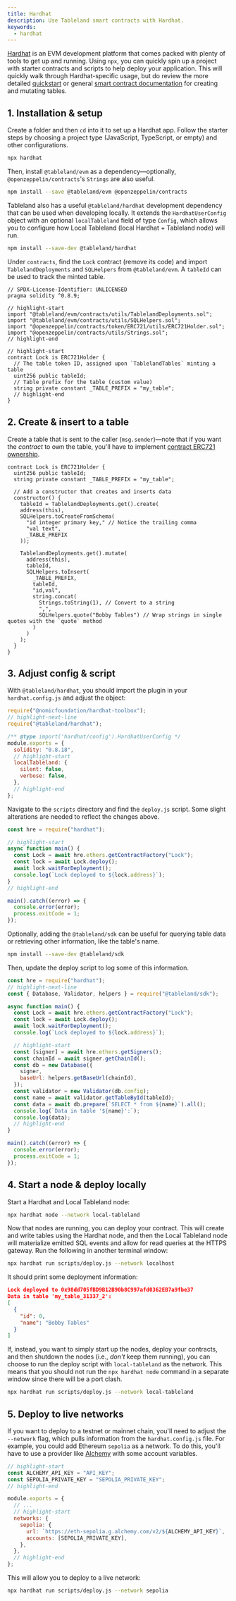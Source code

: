 ```yaml
---
title: Hardhat
description: Use Tableland smart contracts with Hardhat.
keywords:
  - hardhat
---
```


[Hardhat](https://hardhat.org/) is an EVM development platform that comes packed with plenty of tools to get up and running. Using `npx`, you can quickly spin up a project with starter contracts and scripts to help deploy your application. This will quickly walk through Hardhat-specific usage, but do review the more detailed [quickstart](/quickstarts/smart-contract-quickstart) or general [smart contract documentation](/smart-contracts) for creating and mutating tables.

## 1. Installation & setup

Create a folder and then `cd` into it to set up a Hardhat app. Follow the starter steps by choosing a project type (JavaScript, TypeScript, or empty) and other configurations.

```bash
npx hardhat
```

Then, install `@tableland/evm` as a dependency—optionally, `@openzeppelin/contracts`'s `Strings` are also useful.

```bash npm2yarn
npm install --save @tableland/evm @openzeppelin/contracts
```

Tableland also has a useful `@tableland/hardhat` development dependency that can be used when developing locally. It extends the `HardhatUserConfig` object with an optional `localTableland` field of type `Config`, which allows you to configure how Local Tableland (local Hardhat + Tableland node) will run.

```bash npm2yarn
npm install --save-dev @tableland/hardhat
```

Under `contracts`, find the `Lock` contract (remove its code) and import `TablelandDeployments` and `SQLHelpers` from `@tableland/evm`. A `tableId` can be used to track the minted table.

```solidity title="contracts/Lock.sol"
// SPDX-License-Identifier: UNLICENSED
pragma solidity ^0.8.9;

// highlight-start
import "@tableland/evm/contracts/utils/TablelandDeployments.sol";
import "@tableland/evm/contracts/utils/SQLHelpers.sol";
import "@openzeppelin/contracts/token/ERC721/utils/ERC721Holder.sol";
import "@openzeppelin/contracts/utils/Strings.sol";
// highlight-end

// highlight-start
contract Lock is ERC721Holder {
  // The table token ID, assigned upon `TablelandTables` minting a table
  uint256 public tableId;
  // Table prefix for the table (custom value)
  string private constant _TABLE_PREFIX = "my_table";
  // highlight-end
}
```

## 2. Create & insert to a table

Create a table that is sent to the caller (`msg.sender`)—note that if you want the _contract_ to own the table, you'll have to implement [contract ERC721 ownership](/smart-contracts/contract-owned-tables).

```solidity title="contracts/Lock.sol"
contract Lock is ERC721Holder {
  uint256 public tableId;
  string private constant _TABLE_PREFIX = "my_table";

  // Add a constructor that creates and inserts data
  constructor() {
    tableId = TablelandDeployments.get().create(
    address(this),
    SQLHelpers.toCreateFromSchema(
      "id integer primary key," // Notice the trailing comma
      "val text",
      _TABLE_PREFIX
    ));

    TablelandDeployments.get().mutate(
      address(this),
      tableId,
      SQLHelpers.toInsert(
        _TABLE_PREFIX,
        tableId,
        "id,val",
        string.concat(
          Strings.toString(1), // Convert to a string
          ",",
          SQLHelpers.quote("Bobby Tables") // Wrap strings in single quotes with the `quote` method
        )
      )
    );
  }
}
```

## 3. Adjust config & script

With `@tableland/hardhat`, you should import the plugin in your `hardhat.config.js` and adjust the object:

```js
require("@nomicfoundation/hardhat-toolbox");
// highlight-next-line
require("@tableland/hardhat");

/** @type import('hardhat/config').HardhatUserConfig */
module.exports = {
  solidity: "0.8.18",
  // highlight-start
  localTableland: {
    silent: false,
    verbose: false,
  },
  // highlight-end
};
```

Navigate to the `scripts` directory and find the `deploy.js` script. Some slight alterations are needed to reflect the changes above.

```js title="scripts/deploy.js"
const hre = require("hardhat");

// highlight-start
async function main() {
  const Lock = await hre.ethers.getContractFactory("Lock");
  const lock = await Lock.deploy();
  await lock.waitForDeployment();
  console.log(`Lock deployed to ${lock.address}`);
}
// highlight-end

main().catch((error) => {
  console.error(error);
  process.exitCode = 1;
});
```

Optionally, adding the `@tableland/sdk` can be useful for querying table data or retrieving other information, like the table's name.

```bash npm2yarn
npm install --save-dev @tableland/sdk
```

Then, update the deploy script to log some of this information.

```js title="scripts/deploy.js"
const hre = require("hardhat");
// highlight-next-line
const { Database, Validator, helpers } = require("@tableland/sdk");

async function main() {
  const Lock = await hre.ethers.getContractFactory("Lock");
  const lock = await Lock.deploy();
  await lock.waitForDeployment();
  console.log(`Lock deployed to ${lock.address}`);

  // highlight-start
  const [signer] = await hre.ethers.getSigners();
  const chainId = await signer.getChainId();
  const db = new Database({
    signer,
    baseUrl: helpers.getBaseUrl(chainId),
  });
  const validator = new Validator(db.config);
  const name = await validator.getTableById(tableId);
  const data = await db.prepare(`SELECT * from ${name}`).all();
  console.log(`Data in table '${name}':`);
  console.log(data);
  // highlight-end
}

main().catch((error) => {
  console.error(error);
  process.exitCode = 1;
});
```

## 4. Start a node & deploy locally

Start a Hardhat and Local Tableland node:

```bash
npx hardhat node --network local-tableland
```

Now that nodes are running, you can deploy your contract. This will create and write tables using the Hardhat node, and then the Local Tableland node will materialize emitted SQL events and allow for read queries at the HTTPS gateway. Run the following in another terminal window:

```bash
npx hardhat run scripts/deploy.js --network localhost
```

It should print some deployment information:

```json
Lock deployed to 0x98dd705fBD9B12B90b8C997afd0362EB7a9fbe37
Data in table 'my_table_31337_2':
[
  {
    "id": 0,
    "name": "Bobby Tables"
  }
]
```

If, instead, you want to simply start up the nodes, deploy your contracts, and then shutdown the nodes (i.e., _don't_ keep them running), you can choose to run the deploy script with `local-tableland` as the network. This means that you should not run the `npx hardhat node` command in a separate window since there will be a port clash.

```bash
npx hardhat run scripts/deploy.js --network local-tableland
```

## 5. Deploy to live networks

If you want to deploy to a testnet or mainnet chain, you'll need to adjust the `--network` flag, which pulls information from the `hardhat.config.js` file. For example, you could add Ethereum `sepolia` as a network. To do this, you'll have to use a provider like [Alchemy](https://www.alchemy.com/) with some account variables.

```js title="hardhat.config.js"
// highlight-start
const ALCHEMY_API_KEY = "API_KEY";
const SEPOLIA_PRIVATE_KEY = "SEPOLIA_PRIVATE_KEY";
// highlight-end

module.exports = {
  // ...
  // highlight-start
  networks: {
    sepolia: {
      url: `https://eth-sepolia.g.alchemy.com/v2/${ALCHEMY_API_KEY}`,
      accounts: [SEPOLIA_PRIVATE_KEY],
    },
  },
  // highlight-end
};
```

This will allow you to deploy to a live network:

```bash
npx hardhat run scripts/deploy.js --network sepolia
```
